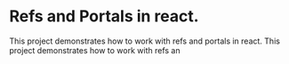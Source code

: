 # Refs and Portals in react.

This project demonstrates how to work with refs and portals in react.
This project demonstrates how to work with refs an